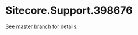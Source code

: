 # Sitecore.Support.398676

See [master branch](https://github.com/sitecoresupport/Sitecore.Support.398676) for details.